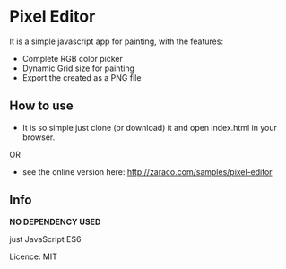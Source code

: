 # Pixel Editor
It is a simple javascript app for painting, with the features:

- Complete RGB color picker
- Dynamic Grid size for painting
- Export the created as a PNG file

## How to use

- It is so simple just clone (or download) it and open index.html in your browser.

OR

- see the online version here: http://zaraco.com/samples/pixel-editor

## Info

**NO DEPENDENCY USED**

just JavaScript ES6

Licence: MIT
